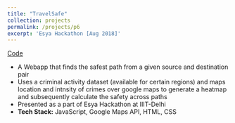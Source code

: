 ```yaml
---
title: "TravelSafe"
collection: projects
permalink: /projects/p6
excerpt: 'Esya Hackathon [Aug 2018]'
---
```


[Code](https://ojs.aaai.org/index.php/AAAI/article/view/5112/4985)

* A Webapp that finds the safest path from a given source and destination pair
* Uses a criminal activity dataset (available for certain regions) and maps location and intnsity of crimes over google maps to generate a heatmap and subsequently calculate the safety across paths
* Presented as a part of Esya Hackathon at IIIT-Delhi  
* <b>Tech Stack:</b> JavaScript, Google Maps API, HTML, CSS
